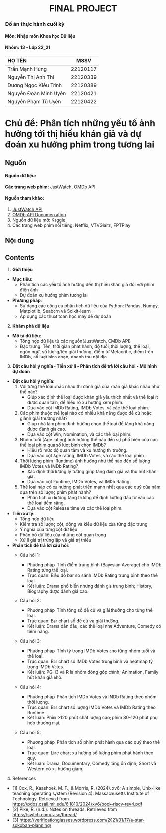 # <center>FINAL PROJECT<center>

### Đồ án thực hành cuối kỳ 
#### Môn: Nhập môn Khoa học Dữ liệu
#### Nhóm: 13 - Lớp 22_21
| HỌ TÊN                | MSSV      |
|:------------------    |:--------: |
| Trần Mạnh Hùng  | 22120117|
| Nguyễn Thị Anh Thi| 22120339  |
| Dương Ngọc Kiều Trinh  | 22120389  |
| Nguyễn Đoàn Minh Uyên  | 22120421  |
| Nguyễn Phạm Tú Uyên  | 22120422  |

# Chủ đề: Phân tích những yếu tố ảnh hưởng tới thị hiếu khán giả và dự đoán xu hướng phim trong tương lai

## Nguồn
#### Nguồn dữ liệu: 
**Các trang web phim:** JustWatch, OMDb API.
#### Nguồn tham khảo:
1. [JustWatch API](https://www.justwatch.com/us/api)
2. [OMDb API Documentation](https://www.omdbapi.com/)
3. Nguồn dữ liệu mở: Kaggle
4. Các trang web phim nổi tiếng: Netflix, VTVGiaitri, FPTPlay

## Nội dung
## Contents
1. **Giới thiệu**
- **Mục tiêu**:
  - Phân tích các yếu tố ảnh hưởng đến thị hiếu khán giả đối với phim điện ảnh
  - Dự đoán xu hướng phim tương lai
- **Phương pháp**:
  - Sử dạng các công cụ phân tích dữ liệu của Python: Pandas, Numpy, Matplotlib, Seaborn và Scikit-learn
  - Áp dụng các thuật toán học máy để dự đoán
2. **Khám phá dữ liệu**
- **Mô tả dữ liệu**:
  - Tổng hợp dữ liệu từ các nguồn(JustWatch, OMDb API)
  - Đặc trưng: Tên, thời gian phát hành, độ tuổi, thời lượng, thể loại, ngôn ngữ, số lượng/tên giải thưởng, điểm từ Metacritic, điểm trên IMDb, số lượt bình chọn, doanh thu nội địa
3. **Đặt câu hỏi ý nghĩa - Tiền xử lí - Phân tích để trả lời câu hỏi - Mô hình dự đoán**
- **Đặt câu hỏi ý nghĩa**:
  1. Với từng thể loại khác nhau thì đánh giá của khán giả khác nhau như thế nào?
     - Giúp xác định thể loại được khán giả yêu thích nhất và thể loại ít được quan tâm, để hiểu rõ xu hướng xem phim.
     - Dựa vào cột IMDb Rating, IMDb Votes, và các thể loại phim.
  2. Các phim thuộc thể loại nào có nhiều khả năng được đề cử hoặc giành giải thưởng nhất?
     - Giúp nhà làm phim định hướng chọn thể loại để tăng khả năng được đánh giá cao.
     - Dựa vào cột Win, Nomination, và các thể loại phim.
  3. Nhóm tuổi (Age rating) ảnh hưởng thế nào đến sự phổ biến của các thể loại phim qua số lượt bình chọn IMDb?
     - Hiểu rõ mức độ quan tâm và xu hướng thị trường.
     - Dựa vào cột Age rating, IMDb Votes, và các thể loại phim
  4. Thời lượng phim (Runtime) ảnh hưởng như thế nào đến số lượng IMDb Votes và IMDb Rating?
     - Xác định thời lượng lý tưởng giúp tăng đánh giá và thu hút khán giả.
     - Dựa vào cột Runtime, IMDb Votes, và IMDb Rating.
  5. Thể loại nào có xu hướng phát triển mạnh nhất qua các quý của năm dựa trên số lượng phim phát hành?
     - Phân tích xu hướng tăng trưởng để định hướng đầu tư vào các thể loại tiềm năng.
     - Dựa vào cột Release time và các thể loại phim.
- **Tiền xử lý**:
  - Tổng hợp dữ liệu 
  - Kiểm tra số lượng cột, dòng và kiểu dữ liệu của từng đặc trưng 
  - Ý nghĩa của từng cột dữ liệu 
  - Phân bố dữ liệu của những cột quan trọng 
  - Xử lí giá trị trùng lặp và giá trị thiếu
- **Phân tích để trả lời câu hỏi**:
  - Câu hỏi 1:
      - Phương pháp: Tính điểm trung bình (Bayesian Average) cho IMDb Rating từng thể loại.
      - Trực quan: Biểu đồ bar so sánh IMDb Rating trung bình theo thể loại.
      - Kết luận: Drama phổ biến nhưng đánh giá trung bình; History, Biography được đánh giá cao.

  - Câu hỏi 2:
    - Phương pháp: Tính tổng số đề cử và giải thưởng cho từng thể loại.
    - Trực quan: Bar chart số đề cử và giải thưởng.
    - Kết luận: Drama dẫn đầu, các thể loại như Adventure, Comedy có tiềm năng.

  - Câu hỏi 3:
    - Phương pháp: Tính tỷ trọng IMDb Votes cho từng nhóm tuổi và thể loại.
    - Trực quan: Bar chart số IMDb Votes trung bình và heatmap tỷ trọng IMDb Votes.
    - Kết luận: PG-13 và R là nhóm đóng góp chính; Animation, Family hút khán giả nhỏ.

  - Câu hỏi 4:
    - Phương pháp: Phân tích IMDb Votes và IMDb Rating theo nhóm thời lượng.
    - Trực quan: Bar chart số lượng IMDb Votes và IMDb Rating theo Runtime.
    - Kết luận: Phim >120 phút chất lượng cao; phim 80-120 phút phụ hợp thương mại.

  - Câu hỏi 5:
    - Phương pháp: Phân tích số phim phát hành qua các quý theo thể loại.
    - Trực quan: Line chart xu hướng số lượng phim phát hành theo quý.
    - Kết luận: Drama, Documentary, Comedy tăng ổn định; Short và Western có xu hướng giảm.
  
4. References
- [1] Cox, R., Kaashoek, M. F., & Morris, R. (2024). xv6: A simple, Unix-like teaching operating system (Revision 4). Massachusetts Institute of Technology. Retrieved from https://pdos.csail.mit.edu/6.1810/2024/xv6/book-riscv-rev4.pdf 
- [2] Pike, R. (n.d.). Notes on threads. Retrieved from https://swtch.com/~rsc/thread/ 
- [3] https://verificationglasses.wordpress.com/2021/01/17/a-star-sokoban-planning/ 
